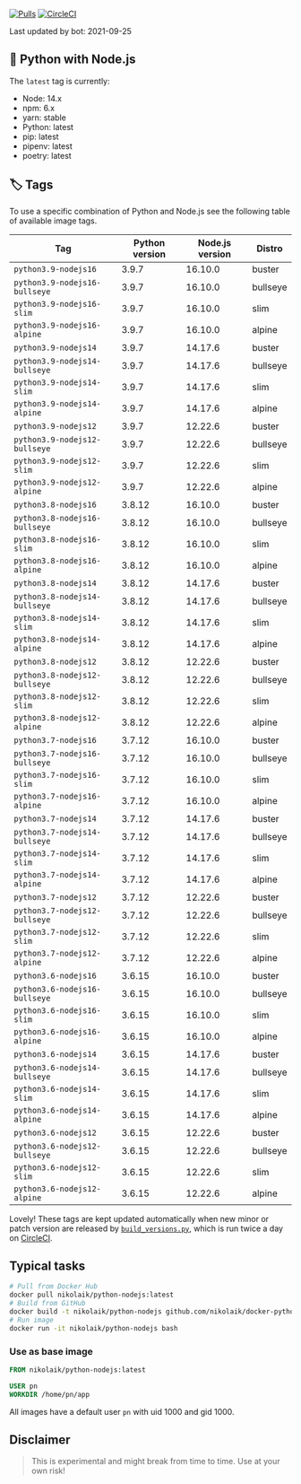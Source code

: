 [![Pulls](https://img.shields.io/docker/pulls/nikolaik/python-nodejs.svg?style=flat-square)](https://hub.docker.com/r/nikolaik/python-nodejs/)
[![CircleCI](https://img.shields.io/circleci/project/github/nikolaik/docker-python-nodejs.svg?style=flat-square)](https://circleci.com/gh/nikolaik/docker-python-nodejs)

Last updated by bot: 2021-09-25

## 🐳 Python with Node.js 
The `latest` tag is currently:

- Node: 14.x
- npm: 6.x
- yarn: stable
- Python: latest
- pip: latest
- pipenv: latest
- poetry: latest

## 🏷 Tags
To use a specific combination of Python and Node.js see the following table of available image tags.

Tag | Python version | Node.js version | Distro
--- | --- | --- | ---
`python3.9-nodejs16` | 3.9.7 | 16.10.0 | buster
`python3.9-nodejs16-bullseye` | 3.9.7 | 16.10.0 | bullseye
`python3.9-nodejs16-slim` | 3.9.7 | 16.10.0 | slim
`python3.9-nodejs16-alpine` | 3.9.7 | 16.10.0 | alpine
`python3.9-nodejs14` | 3.9.7 | 14.17.6 | buster
`python3.9-nodejs14-bullseye` | 3.9.7 | 14.17.6 | bullseye
`python3.9-nodejs14-slim` | 3.9.7 | 14.17.6 | slim
`python3.9-nodejs14-alpine` | 3.9.7 | 14.17.6 | alpine
`python3.9-nodejs12` | 3.9.7 | 12.22.6 | buster
`python3.9-nodejs12-bullseye` | 3.9.7 | 12.22.6 | bullseye
`python3.9-nodejs12-slim` | 3.9.7 | 12.22.6 | slim
`python3.9-nodejs12-alpine` | 3.9.7 | 12.22.6 | alpine
`python3.8-nodejs16` | 3.8.12 | 16.10.0 | buster
`python3.8-nodejs16-bullseye` | 3.8.12 | 16.10.0 | bullseye
`python3.8-nodejs16-slim` | 3.8.12 | 16.10.0 | slim
`python3.8-nodejs16-alpine` | 3.8.12 | 16.10.0 | alpine
`python3.8-nodejs14` | 3.8.12 | 14.17.6 | buster
`python3.8-nodejs14-bullseye` | 3.8.12 | 14.17.6 | bullseye
`python3.8-nodejs14-slim` | 3.8.12 | 14.17.6 | slim
`python3.8-nodejs14-alpine` | 3.8.12 | 14.17.6 | alpine
`python3.8-nodejs12` | 3.8.12 | 12.22.6 | buster
`python3.8-nodejs12-bullseye` | 3.8.12 | 12.22.6 | bullseye
`python3.8-nodejs12-slim` | 3.8.12 | 12.22.6 | slim
`python3.8-nodejs12-alpine` | 3.8.12 | 12.22.6 | alpine
`python3.7-nodejs16` | 3.7.12 | 16.10.0 | buster
`python3.7-nodejs16-bullseye` | 3.7.12 | 16.10.0 | bullseye
`python3.7-nodejs16-slim` | 3.7.12 | 16.10.0 | slim
`python3.7-nodejs16-alpine` | 3.7.12 | 16.10.0 | alpine
`python3.7-nodejs14` | 3.7.12 | 14.17.6 | buster
`python3.7-nodejs14-bullseye` | 3.7.12 | 14.17.6 | bullseye
`python3.7-nodejs14-slim` | 3.7.12 | 14.17.6 | slim
`python3.7-nodejs14-alpine` | 3.7.12 | 14.17.6 | alpine
`python3.7-nodejs12` | 3.7.12 | 12.22.6 | buster
`python3.7-nodejs12-bullseye` | 3.7.12 | 12.22.6 | bullseye
`python3.7-nodejs12-slim` | 3.7.12 | 12.22.6 | slim
`python3.7-nodejs12-alpine` | 3.7.12 | 12.22.6 | alpine
`python3.6-nodejs16` | 3.6.15 | 16.10.0 | buster
`python3.6-nodejs16-bullseye` | 3.6.15 | 16.10.0 | bullseye
`python3.6-nodejs16-slim` | 3.6.15 | 16.10.0 | slim
`python3.6-nodejs16-alpine` | 3.6.15 | 16.10.0 | alpine
`python3.6-nodejs14` | 3.6.15 | 14.17.6 | buster
`python3.6-nodejs14-bullseye` | 3.6.15 | 14.17.6 | bullseye
`python3.6-nodejs14-slim` | 3.6.15 | 14.17.6 | slim
`python3.6-nodejs14-alpine` | 3.6.15 | 14.17.6 | alpine
`python3.6-nodejs12` | 3.6.15 | 12.22.6 | buster
`python3.6-nodejs12-bullseye` | 3.6.15 | 12.22.6 | bullseye
`python3.6-nodejs12-slim` | 3.6.15 | 12.22.6 | slim
`python3.6-nodejs12-alpine` | 3.6.15 | 12.22.6 | alpine

Lovely! These tags are kept updated automatically when new minor or patch version are released by [`build_versions.py`](./build_versions.py), which is run twice a day on [CircleCI](https://circleci.com/gh/nikolaik/docker-python-nodejs).

## Typical tasks
```bash
# Pull from Docker Hub
docker pull nikolaik/python-nodejs:latest
# Build from GitHub
docker build -t nikolaik/python-nodejs github.com/nikolaik/docker-python-nodejs
# Run image
docker run -it nikolaik/python-nodejs bash
```

### Use as base image
```Dockerfile
FROM nikolaik/python-nodejs:latest

USER pn
WORKDIR /home/pn/app
```

All images have a default user `pn` with uid 1000 and gid 1000.

## Disclaimer
> This is experimental and might break from time to time. Use at your own risk!
